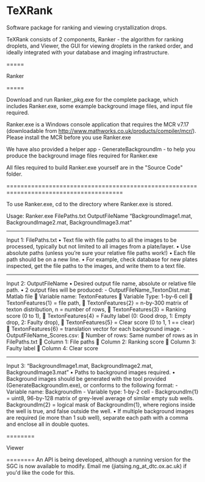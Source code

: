 TeXRank
======
Software package for ranking and viewing crystallization drops. 

TeXRank consists of 2 components, Ranker - the algorithm for ranking droplets, and Viewer, the GUI for viewing droplets in the ranked order, and ideally integrated with your database and imaging infrastructure. 


=====

Ranker

=====

Download and run Ranker_pkg.exe for the complete package, which includes Ranker.exe, some example background image files, and input file required. 

Ranker.exe is a Windows console application that requires the MCR v7.17 (downloadable from http://www.mathworks.co.uk/products/compiler/mcr/). Please install the MCR before you use Ranker.exe

We have also provided a helper app - GenerateBackgroundIm - to help you produce the background image files required for Ranker.exe

All files required to build Ranker.exe yourself are in the "Source Code" folder.

=======================================================================================

To use Ranker.exe, cd to the directory where Ranker.exe is stored. 

Usage: 
Ranker.exe FilePaths.txt OutputFileName “BackgroundImage1.mat, BackgroundImage2.mat, BackgroundImage3.mat”

-----

Input 1: FilePaths.txt
	• Text file with file paths to all the images to be processed, typically but not limited to all images from a plate/layer.
	• Use absolute paths (unless you’re sure your relative file paths work!)
	• Each file path should be on a new line.
	• For example, check database for new plates inspected, get the file paths to the images, and write them to a text file.
  
-----
  
Input 2: OutputFileName 
	• Desired output file name, absolute or relative file path.
	• 2 output files will be produced:
		-	OutputFileName_TextonDist.mat: Matlab file
				Variable name: TextonFeatures
				Variable Type: 1-by-6 cell
				TextonFeatures{1} = file path, 
				TextonFeatures{2}  = n-by-300 matrix of texton distribution, n = number of rows, 
				TextonFeatures{3}  = Ranking score (0 to 1),
				TextonFeatures{4}  = Faulty label (0: Good drop, 1: Empty drop, 2: Faulty drop), 
				TextonFeatures{5}  = Clear score (0 to 1, 1 == clear)
				TextonFeatures{6}  = translation vector for each background image.
		-	OutputFileName_Scores.csv: 
				Number of rows: Same number of rows as in FilePaths.txt
				Column 1: File paths
				Column 2: Ranking score
				Column 3: Faulty label
				Column 4: Clear score
			
------

Input 3: “BackgroundImage1.mat, BackgroundImage2.mat, BackgroundImage3.mat”
	• Paths to background images required. 
	• Background images should be generated with the tool provided (GenerateBackgroundIm.exe), or conforms to the following format:
		-	Variable name: BackgroundIm
		-	Variable type: 1-by-2 cell
		-	BackgroundIm{1} = uint8, 96-by-128 matrix of grey-level average of similar empty sub wells.
			BackgroundIm{2} = logical mask of BackgroundIm{1}, where regions inside the well is true, and false outside the well. 
	• If multiple background images are required (ie more than 1 sub well), separate each path with a comma and enclose all in double quotes. 


========

Viewer

========
An API is being developed, although a running version for the SGC is now available to modify. Email me (jiatsing.ng_at_dtc.ox.ac.uk) if you'd like the code for this. 

